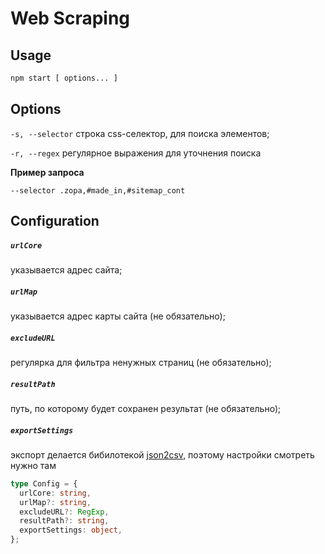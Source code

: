 Web Scraping
=============

## Usage
 
```sh
npm start [ options... ]
```
## Options


```-s, --selector```
строка css-селектор, для поиска элементов;

```-r, --regex```
регулярное выражения для уточнения поиска

**Пример запроса**

```--selector .zopa,#made_in,#sitemap_cont```
  
## Configuration

##### `urlCore`
указывается адрес сайта;
 
##### `urlMap`
указывается адрес карты сайта (не обязательно);

##### `excludeURL`
регулярка для фильтра ненужных страниц (не обязательно);

##### `resultPath`
путь, по которому будет сохранен результат (не обязательно);

##### `exportSettings`
экспорт делается бибилотекой [json2csv](https://www.npmjs.com/package/json2csv), поэтому настройки смотреть нужно там
 
 ```typescript
 type Config = {
   urlCore: string,
   urlMap?: string,
   excludeURL?: RegExp,
   resultPath?: string,
   exportSettings: object,
 };
 ```

